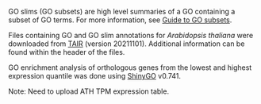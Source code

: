 GO slims (GO subsets) are high level summaries of a GO containing a subset of GO terms. For more information, see [Guide to GO subsets](http://geneontology.org/docs/go-subset-guide/). 

Files containing GO and GO slim annotations for *Arabidopsis thaliana* were downloaded from [TAIR](https://www.arabidopsis.org/download/index-auto.jsp?dir=%2Fdownload_files%2FGO_and_PO_Annotations%2FGene_Ontology_Annotations) (version 20211101). Additional information can be found within the header of the files.

GO enrichment analysis of orthologous genes from the lowest and highest expression quantile was done using [ShinyGO](http://bioinformatics.sdstate.edu/go/) v0.741.

Note: Need to upload ATH TPM expression table.
